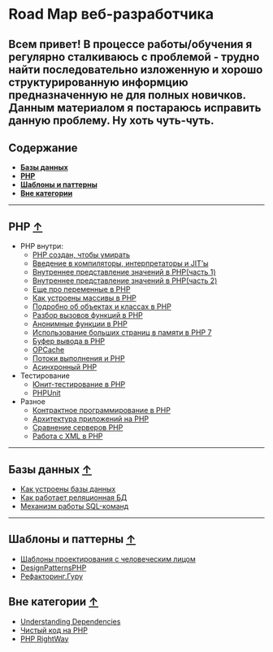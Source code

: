 # Road Map веб-разработчика
Всем привет! В процессе работы/обучения я регулярно сталкиваюсь с проблемой - трудно найти последовательно изложенную 
и хорошо структурированную информцию предназначенную не для полных новичков. Данным материалом я постараюсь исправить данную проблему. Ну хоть чуть-чуть.
---
## Содержание
- [**Базы данных**](#Базы-данных-)
- [**PHP**](#PHP-)
- [**Шаблоны и паттерны**](#Шаблоны-и-паттерны-)
- [**Вне категории**](#Вне-категории-)

---

## PHP [&uarr;](#Содержание)
- PHP внутри:
    -  [PHP создан, чтобы умирать](https://habr.com/ru/post/179399/)
    -  [Введение в компиляторы, интерпретаторы и JIT’ы](https://habr.com/ru/company/mailru/blog/304748/)
    -  [Внутреннее представление значений в PHP(часть 1)](https://habr.com/ru/company/mailru/blog/257999/)
    -  [Внутреннее представление значений в PHP(часть 2)](https://habr.com/ru/company/mailru/blog/261131/)
    -  [Еще про переменные в PHP](https://habr.com/ru/post/162713/)
    -  [Как устроены массивы в PHP](https://habr.com/ru/post/162685/)
    -  [Подробно об объектах и классах в PHP](https://habr.com/ru/company/mailru/blog/255237/)
    -  [Разбор вызовов функций в PHP](https://habr.com/ru/company/mailru/blog/250861/)
    -  [Анонимные функции в PHP](https://habr.com/ru/company/funcorp/blog/478596/)
    -  [Использование больших страниц в памяти в PHP 7](https://habr.com/ru/company/mailru/blog/270685/)
    -  [Буфер вывода в PHP](https://habr.com/ru/company/mailru/blog/248573/)
    -  [OPCache](https://habr.com/ru/company/mailru/blog/310054/)
    -  [Потоки выполнения и PHP](https://habr.com/ru/company/mailru/blog/329446/)
    -  [Асинхронный PHP](https://habr.com/ru/company/oleg-bunin/blog/487258/)
- Тестирование
    - [Юнит-тестирование в PHP](https://habr.com/ru/post/56289/)
    - [PHPUnit](https://phpunit.readthedocs.io/ru/latest/writing-tests-for-phpunit.html)
- Разное
    - [Контрактное программирование в PHP](https://habr.com/ru/post/214371/)
    - [Архитектура приложений на PHP](https://habr.com/ru/post/327746/)
    - [Сравнение серверов PHP](https://habr.com/ru/post/431818/)
    - [Работа с XML в PHP](https://habr.com/ru/post/330240/)
---
## Базы данных [&uarr;](#Содержание)
- [Как устроены базы данных](https://habr.com/ru/company/oleg-bunin/blog/358984/)
- [Как работает реляционная БД](https://habr.com/ru/company/mailru/blog/266811/)
- [Механизм работы SQL-команд](https://habr.com/ru/post/208400/)

---

## Шаблоны и паттерны [&uarr;](#Содержание)
- [Шаблоны проектирования с человеческим лицом](https://habr.com/ru/company/mailru/blog/325492/)
- [DesignPatternsPHP](https://designpatternsphp.readthedocs.io/ru/latest/README.html)
- [Рефакторинг.Гуру](https://refactoring.guru/ru)

## Вне категории [&uarr;](#Содержание)
- [Understanding Dependencies](https://habr.com/ru/post/349836/)
- [Чистый код на PHP](https://habr.com/ru/company/mailru/blog/336788/)
- [PHP RightWay](http://getjump.github.io/ru-php-the-right-way/)